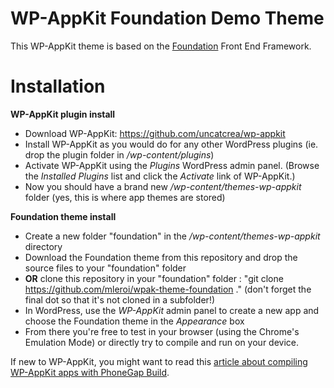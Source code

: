 <!--
Theme Name: Foundation Demo Theme
Description: WP-AppKit demo theme using the Foundation Front End Framework
Version: 0.1
Theme URI: https://github.com/mleroi/wpak-theme-foundation
Author: UncatCrea			
Author URI: http://uncategorized-creations.com		
-->

# WP-AppKit Foundation Demo Theme

This WP-AppKit theme is based on the <a href="http://foundation.zurb.com/">Foundation</a> Front End Framework.

# Installation
**WP-AppKit plugin install**

* Download WP-AppKit: https://github.com/uncatcrea/wp-appkit
* Install WP-AppKit as you would do for any other WordPress plugins (ie. drop the plugin folder in */wp-content/plugins*)
* Activate WP-AppKit using the _Plugins_ WordPress admin panel. (Browse the *Installed Plugins* list and click the *Activate* link of WP-AppKit.)
* Now you should have a brand new */wp-content/themes-wp-appkit* folder (yes, this is where app themes are stored)

**Foundation theme install**

* Create a new folder "foundation" in the */wp-content/themes-wp-appkit* directory
* Download the Foundation theme from this repository and drop the source files to your "foundation" folder
* **OR** clone this repository in your "foundation" folder : "git clone https://github.com/mleroi/wpak-theme-foundation ." (don't forget the final dot so that it's not cloned in a subfolder!)
* In WordPress, use the *WP-AppKit* admin panel to create a new app and choose the Foundation theme in the *Appearance* box
* From there you're free to test in your browser (using the Chrome's Emulation Mode) or directly try to compile and run on your device.

If new to WP-AppKit, you might want to read this <a href="http://www.uncategorized-creations.com/1212/compiling-app-using-wp-appkit-phonegap-build/">article about compiling WP-AppKit apps with PhoneGap Build</a>.


